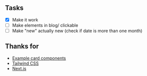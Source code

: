 ## Tasks
- [x] Make it work
- [ ] Make elements in blog/ clickable
- [ ] Make "new" actually new (check if date is more than one month)

## Thanks for
- [Example card components](https://v1.tailwindcss.com/components/cards)
- [Tailwind CSS](https://tailwindcss.com)
- [Next.js](https://nextjs.org/)
